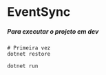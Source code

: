 # EventSync


##### Para executar o projeto em dev
```
# Primeira vez
dotnet restore

dotnet run
```